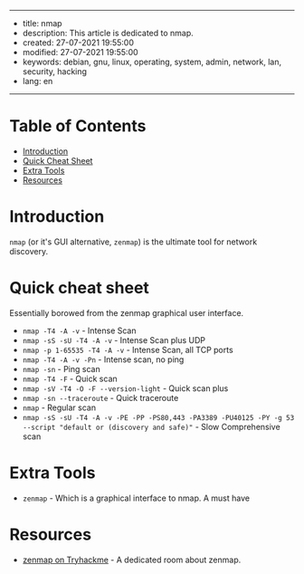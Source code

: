 -----

* title: nmap
* description: This article is dedicated to nmap.
* created: 27-07-2021 19:55:00
* modified: 27-07-2021 19:55:00
* keywords: debian, gnu, linux, operating, system, admin, network, lan, security, hacking
* lang: en

-----

# Table of Contents

* [Introduction](#introduction)
* [Quick Cheat Sheet](#quick-cheat-sheet)
* [Extra Tools](#extra-tools)
* [Resources](#resources)

# Introduction

`nmap` (or it's GUI alternative, `zenmap`) is the ultimate tool for network discovery.

# Quick cheat sheet

Essentially borowed from the zenmap graphical user interface.

* `nmap -T4 -A -v` - Intense Scan
* `nmap -sS -sU -T4 -A -v` - Intense Scan plus UDP
* `nmap -p 1-65535 -T4 -A -v` - Intense Scan, all TCP ports
* `nmap -T4 -A -v -Pn` - Intense scan, no ping
* `nmap -sn` - Ping scan
* `nmap -T4 -F` - Quick scan
* `nmap -sV -T4 -O -F --version-light` - Quick scan plus
* `nmap -sn --traceroute` - Quick traceroute
* `nmap` - Regular scan
* `nmap -sS -sU -T4 -A -v -PE -PP -PS80,443 -PA3389 -PU40125 -PY -g 53 --script "default or (discovery and safe)"` - Slow Comprehensive scan

# Extra Tools

* `zenmap` - Which is a graphical interface to nmap. A must have

# Resources

* [zenmap on Tryhackme](https://tryhackme.com/room/furthernmap) - A dedicated room about zenmap.

